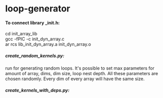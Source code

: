 # loop-generator

#### To connect library _init.h:
cd init_array_lib </br>
gcc -fPIC -c init_dyn_array.c </br>
ar rcs lib_init_dyn_array.a init_dyn_array.o 

##### create_random_kernels.py:
run for generating random loops. It's possible to set max parameters for amount of array, dims, dim size, loop nest depth. All these parameters are chosen randomly. Every dim of every array will have the same size.
##### create_kernels_with_deps.py:
